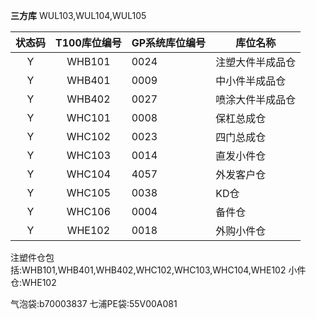 **三方库**
	WUL103,WUL104,WUL105 
	
| 状态码 | T100库位编号 | GP系统库位编号 | 库位名称 |
|:------:|:------------:| -------------- | -------- |
|   Y    |    WHB101    | 0024               | 注塑大件半成品仓         |
|   Y    |    WHB401    | 0009               | 中小件半成品仓         |
|   Y    |    WHB402    | 0027               | 喷涂大件半成品仓         |
|   Y    |    WHC101    | 0008               | 保杠总成仓         |
|   Y    |    WHC102    | 0023               | 四门总成仓         |
|   Y    |    WHC103    | 0014               | 直发小件仓         |
|   Y    |    WHC104    | 4057               | 外发客户仓         |
|   Y    |    WHC105    | 0038               | KD仓         |
|   Y    |    WHC106    | 0004               | 备件仓         |
|   Y    |    WHE102    | 0018               | 外购小件仓         |

注塑件仓包括:WHB101,WHB401,WHB402,WHC102,WHC103,WHC104,WHE102
  小件仓:WHE102










气泡袋:b70003837
七浦PE袋:55V00A081






